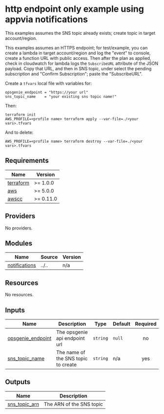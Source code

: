 # http endpoint only example using appvia notifications
This examples assumes the SNS topic already exists; create topic in target account/region.

This examples assumes an HTTPS endpoint; for test/example, you can create a lambda in target account/region and log the "event" to console, create a function URL with public access. Then after the plan as applied, check in cloudwatch for lambda logs the `SubscribeURL` attribute of the JSON payload. Copy that URL, and then in SNS topic, under select the pending subscription and "Confirm Subscription"; paste the "SubscribeURL".

Create a `tfvars` local file with variables for:
```
opsgenie_endpoint = "https://your url"
sns_topic_name    = "your existing sns topic name!"
```

Then:
```
terraform init
AWS_PROFILE=<profile name> terraform apply --var-file=./<your vars>.tfvars
```

And to delete:
```
AWS_PROFILE=<profile name> terraform destroy --var-file=./<your vars>.tfvars
```

<!-- BEGIN_TF_DOCS -->
## Requirements

| Name | Version |
|------|---------|
| <a name="requirement_terraform"></a> [terraform](#requirement\_terraform) | >= 1.0.0 |
| <a name="requirement_aws"></a> [aws](#requirement\_aws) | >= 5.0.0 |
| <a name="requirement_awscc"></a> [awscc](#requirement\_awscc) | >= 0.11.0 |

## Providers

No providers.

## Modules

| Name | Source | Version |
|------|--------|---------|
| <a name="module_notifications"></a> [notifications](#module\_notifications) | ../.. | n/a |

## Resources

No resources.

## Inputs

| Name | Description | Type | Default | Required |
|------|-------------|------|---------|:--------:|
| <a name="input_opsgenie_endpoint"></a> [opsgenie\_endpoint](#input\_opsgenie\_endpoint) | The opsgenie api endpoint url | `string` | `null` | no |
| <a name="input_sns_topic_name"></a> [sns\_topic\_name](#input\_sns\_topic\_name) | The name of the SNS topic to create | `string` | n/a | yes |

## Outputs

| Name | Description |
|------|-------------|
| <a name="output_sns_topic_arn"></a> [sns\_topic\_arn](#output\_sns\_topic\_arn) | The ARN of the SNS topic |
<!-- END_TF_DOCS -->
